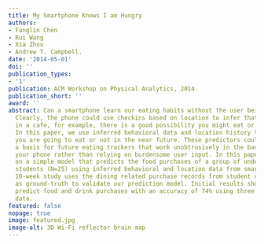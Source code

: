```yaml
---
title: My Smartphone Knows I am Hungry
authors:
- Fanglin Chen
- Rui Wang
- Xia Zhou
- Andrew T. Campbell.
date: '2014-05-01'
doi: ''
publication_types:
- '1'
publication: ACM Workshop on Physical Analytics, 2014
publication_short: ''
award: ''
abstract: Can a smartphone learn our eating habits without the user being in the loop?
  Clearly, the phone could use checkins based on location to infer that if you were
  in a cafe, for example, there is a good possibility you might eat or drink something.
  In this paper, we use inferred behavioral data and location history to predict if
  you are going to eat or not in the near future. These predictors could serve as
  a basis for future eating trackers that work unobtrusively in the background of
  your phone rather than relying on burdensome user input. In this paper, we report
  on a simple model that predicts the food purchases of a group of undergraduate college
  students (N=25) using inferred behavioral and location data from smartphones. The
  10-week study uses the dining related purchase records from student college cards
  as ground-truth to validate our prediction model. Initial results show that we can
  predict food and drink purchases with an accuracy of 74% using three weeks of training
  data.
featured: false
nopage: true
image: featured.jpg
image-alt: 3D Wi-Fi reflector brain map
---
```

